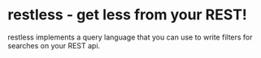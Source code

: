 # restless - get less from your REST!

restless implements a query language that you can use to write filters for searches on
your REST api.
